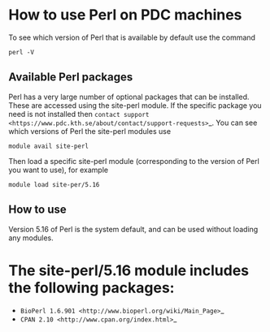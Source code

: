 
# How to use Perl on PDC machines
To see which version of Perl that is available by default use the command
```
perl -V
```

## Available Perl packages
Perl has a very large number of optional packages that can be
installed. These are accessed using the site-perl module. If the
specific package you need is not installed then `contact support <https://www.pdc.kth.se/about/contact/support-requests>`_.
You can see which versions of Perl the site-perl modules use 
```
module avail site-perl
```
Then load a specific site-perl module (corresponding to the version
of Perl you want to use), for example
```
module load site-per/5.16

```

## How to use

Version 5.16 of Perl is the system default, and can be used without
loading any modules.

# The site-perl/5.16 module includes the following packages:
* `BioPerl 1.6.901 <http://www.bioperl.org/wiki/Main_Page>`_
* `CPAN 2.10 <http://www.cpan.org/index.html>`_
